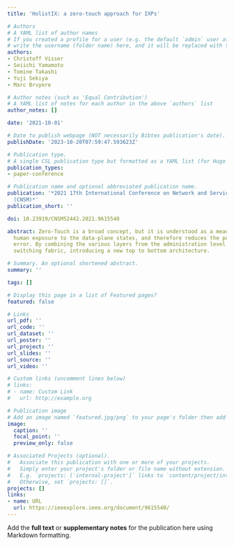 ```yaml
---
title: 'HolistIX: a zero-touch approach for IXPs'

# Authors
# A YAML list of author names
# If you created a profile for a user (e.g. the default `admin` user at `content/authors/admin/`), 
# write the username (folder name) here, and it will be replaced with their full name and linked to their profile.
authors:
- Christoff Visser
- Seiichi Yamamoto
- Tomine Takashi
- Yuji Sekiya
- Marc Bruyere

# Author notes (such as 'Equal Contribution')
# A YAML list of notes for each author in the above `authors` list
author_notes: []

date: '2021-10-01'

# Date to publish webpage (NOT necessarily Bibtex publication's date).
publishDate: '2023-10-20T07:59:47.593623Z'

# Publication type.
# A single CSL publication type but formatted as a YAML list (for Hugo requirements).
publication_types:
- paper-conference

# Publication name and optional abbreviated publication name.
publication: '*2021 17th International Conference on Network and Service Management
  (CNSM)*'
publication_short: ''

doi: 10.23919/CNSM52442.2021.9615540

abstract: Zero-Touch is a broad concept, but it is understood as a means to limit
  human exposure to the data-plane states, and therefore reduces the potential for
  error. By combining the various layers from the administration level down to the
  switching fabric, introducing a new top to bottom architecture.

# Summary. An optional shortened abstract.
summary: ''

tags: []

# Display this page in a list of Featured pages?
featured: false

# Links
url_pdf: ''
url_code: ''
url_dataset: ''
url_poster: ''
url_project: ''
url_slides: ''
url_source: ''
url_video: ''

# Custom links (uncomment lines below)
# links:
# - name: Custom Link
#   url: http://example.org

# Publication image
# Add an image named `featured.jpg/png` to your page's folder then add a caption below.
image:
  caption: ''
  focal_point: ''
  preview_only: false

# Associated Projects (optional).
#   Associate this publication with one or more of your projects.
#   Simply enter your project's folder or file name without extension.
#   E.g. `projects: ['internal-project']` links to `content/project/internal-project/index.md`.
#   Otherwise, set `projects: []`.
projects: []
links:
- name: URL
  url: https://ieeexplore.ieee.org/document/9615540/
---
```


Add the **full text** or **supplementary notes** for the publication here using Markdown formatting.

